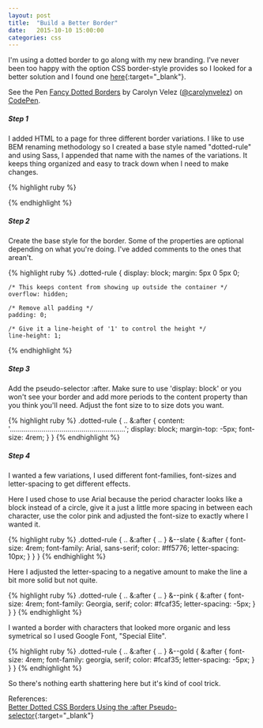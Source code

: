 ```yaml
---
layout: post
title:  "Build a Better Border"
date:   2015-10-10 15:00:00
categories: css
---
```


I'm using a dotted border to go along with my new branding. I've never been too happy with the option CSS border-style provides so I looked for a better solution and I found one [here](http://ilikekillnerds.com/2012/05/better-dotted-css-borders-using-the-after-pseudo-selector/){:target="_blank"}.

<div data-height="200" data-theme-id="0" data-slug-hash="gaxbgg" data-default-tab="result" data-user="carolynvelez" class='codepen'>See the Pen <a href='http://codepen.io/carolynvelez/pen/gaxbgg/'>Fancy Dotted Borders</a> by Carolyn Velez (<a href='http://codepen.io/carolynvelez'>@carolynvelez</a>) on <a href='http://codepen.io'>CodePen</a>.</div>
<script async src="//assets.codepen.io/assets/embed/ei.js"></script>

##### Step 1
I added HTML to a page for three different border variations. I like to use BEM renaming methodology so I created a base style named "dotted-rule" and using Sass, I appended that name with the names of the variations. It keeps thing organized and easy to track down when I need to make changes.

{% highlight ruby %}
<div class="dotted-rule dotted-rule--slate"></div>
<div class="dotted-rule dotted-rule--pink"></div>
<div class="dotted-rule dotted-rule--gold"></div>
<div class="dotted-rule dotted-rule--blue"></div>
{% endhighlight %}

##### Step 2
Create the base style for the border. Some of the properties are optional depending on what you're doing. I've added comments to the ones that arean't.

{% highlight ruby %}
.dotted-rule {
	display: block;
	margin: 5px 0 5px 0;
	
	/* This keeps content from showing up outside the container */
	overflow: hidden;

	/* Remove all padding */
	padding: 0;

	/* Give it a line-height of '1' to control the height */
	line-height: 1;
{% endhighlight %}

##### Step 3
Add the pseudo-selector :after. Make sure to use 'display: block' or you won't see your border and add more periods to the content property than you think you'll need. Adjust the font size to to size dots you want.

{% highlight ruby %}
.dotted-rule { ..
	&:after {
		content: '..........................................................';
		display: block;
		margin-top: -5px;
		font-size: 4rem;
	}
}
{% endhighlight %}

##### Step 4
I wanted a few variations, I used different font-families, font-sizes and letter-spacing to get different effects.

Here I used chose to use Arial because the period character looks like a block instead of a circle, give it a just a little more spacing in between each character, use the color pink and adjusted the font-size to exactly where I wanted it.

{% highlight ruby %}
.dotted-rule { ..
	&:after { .. }
	&--slate {
		&:after {
			font-size: 4rem;
			font-family: Arial, sans-serif;
			color: #ff5776;
			letter-spacing: 10px;
		}
	}
}
{% endhighlight %}

Here I adjusted the letter-spacing to a negative amount to make the line a bit more solid but not quite.

{% highlight ruby %}
.dotted-rule { ..
	&:after { .. }
	&--pink {
		&:after {
			font-size: 4rem;
			font-family: Georgia, serif;
			color: #fcaf35;
			letter-spacing: -5px;
		}
	}
}
{% endhighlight %}

I wanted a border with characters that looked more organic and less symetrical so I used Google Font, "Special Elite".

{% highlight ruby %}
.dotted-rule { ..
	&:after { .. }
	&--gold {
		&:after {
			font-size: 4rem;
			font-family: georgia, serif;
			color: #fcaf35;
			letter-spacing: -5px;
		}
	}
}
{% endhighlight %}

So there's nothing earth shattering here but it's kind of cool trick.

References:  
[Better Dotted CSS Borders Using the :after Pseudo-selector](https://jekyllrb.com/){:target="_blank"}  
